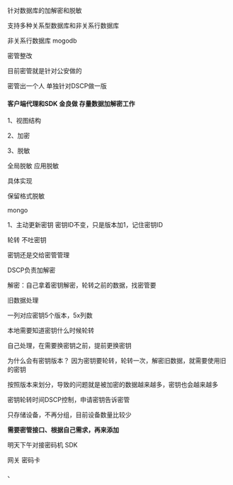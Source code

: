 针对数据库的加解密和脱敏

支持多种关系型数据库和非关系行数据库

非关系行数据库 mogodb


密管整改

目前密管就是针对公安做的

密管出一个人 单独针对DSCP做一版

#### **客户端代理和SDK 金良做 存量数据加解密工作**








1、视图结构

2、加密

3、脱敏 


全局脱敏
应用脱敏

具体实现

保留格式脱敏



mongo





1、主动更新密钥
密钥ID不变，只是版本加1，记住密钥ID

轮转 不吐密钥

密钥还是交给密管管理

DSCP负责加解密

解密：自己拿着密钥解密，轮转之前的数据，找密管要

旧数据处理

一列对应密钥5个版本，5x列数




本地需要知道密钥什么时候轮转

自己处理，在需要换密钥之前，提前更换密钥


为什么会有密钥版本？ 因为密钥要轮转，轮转一次，解密旧数据，就需要使用旧的密钥

按照版本来划分，导致的问题就是被加密的数据越来越多，密钥也会越来越多

密钥轮转时间DSCP控制，申请密钥告诉密管


只存储设备，不再分组，目前设备数量比较少

**需要密管接口、根据自己需求，再来添加**


明天下午对接密码机  SDK 

网关 密码卡

、


















